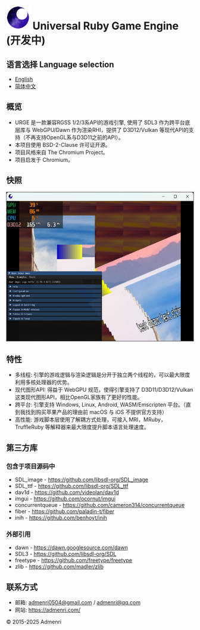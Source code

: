 ﻿# ![Logo](app/resources/urge_favicon_64.png) Universal Ruby Game Engine (开发中)

## 语言选择 Language selection
- [English](README_EN.md)
- [简体中文](README.md)

## 概览

 - URGE 是一款兼容RGSS 1/2/3系API的游戏引擎, 使用了 SDL3 作为跨平台底层库与 WebGPU/Dawn 作为渲染RHI，提供了 D3D12/Vulkan 等现代API的支持（不再支持OpenGL系与D3D11之前的API）。  
 - 本项目使用 BSD-2-Clause 许可证开源。    
 - 项目风格来自 The Chromium Project。  
 - 项目启发于 Chromium。  
 
## 快照

<img src="app/test/1.png" height="400">

## 特性

- 多线程: 引擎的游戏逻辑与渲染逻辑是分开于独立两个线程的，可以最大限度利用多核处理器的优势。  
- 现代图形API: 得益于 WebGPU 规范，使得引擎支持了 D3D11/D3D12/Vulkan 这类现代图形API，相比OpenGL家族有了更好的性能。  
- 跨平台: 引擎支持 Windows, Linux, Android, WASM/Emscripten 平台。（直到我找到购买苹果产品的理由前 macOS 与 iOS 不提供官方支持）  
- 高性能: 游戏脚本层使用了解耦方式处理，可接入 MRI，MRuby，TruffleRuby 等解释器来最大限度提升脚本语言处理速度。  

## 第三方库

### 包含于项目源码中
- SDL_image - https://github.com/libsdl-org/SDL_image  
- SDL_ttf - https://github.com/libsdl-org/SDL_ttf  
- dav1d - https://github.com/videolan/dav1d  
- imgui - https://github.com/ocornut/imgui  
- concurrentqueue - https://github.com/cameron314/concurrentqueue  
- fiber - https://github.com/paladin-t/fiber  
- inih - https://github.com/benhoyt/inih  

### 外部引用
- dawn - https://dawn.googlesource.com/dawn  
- SDL3 - https://github.com/libsdl-org/SDL  
- freetype - https://github.com/freetype/freetype  
- zlib - https://github.com/madler/zlib  

## 联系方式

- 邮箱: admenri0504@gmail.com / admenri@qq.com  
- 网站: https://admenri.com/  

© 2015-2025 Admenri
